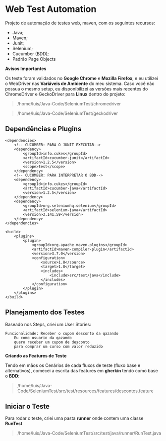 # Web Test Automation

Projeto de automação de testes web, maven, com os seguintes recursos:

- Java;
- Maven;
- Junit;
- Selenium;
- Cucumber (BDD);
- Padrão Page Objects

**Avisos Importantes**

Os teste foram validados no **Google Chrome** e **Mozilla Firefox**, e eu utilizei o WebDriver nas **Variáveis de Ambiente** do meu sistema. Caso você não possua o mesmo setup, eu disponibilizei as versões mais recentes do ChromeDriver e GeckoDriver para **Linux** dentro do projeto:


>/home/luis/Java-Code/SeleniumTest/chromedriver

>/home/luis/Java-Code/SeleniumTest/geckodriver

## Dependências e Plugins

    <dependencies>
        <!-- CUCUMBER: PARA O JUNIT EXECUTAR-->
        <dependency>
            <groupId>info.cukes</groupId>
            <artifactId>cucumber-junit</artifactId>
            <version>1.2.5</version>
            <scope>test</scope>
        </dependency>
        <!-- CUCUMBER: PARA INTERPRETAR O BDD-->
        <dependency>
            <groupId>info.cukes</groupId>
            <artifactId>cucumber-java</artifactId>
            <version>1.2.5</version>
        </dependency>
        <dependency>
            <groupId>org.seleniumhq.selenium</groupId>
            <artifactId>selenium-java</artifactId>
            <version>3.141.59</version>
        </dependency>
    </dependencies>

    <build>
        <plugins>
            <plugin>
                <groupId>org.apache.maven.plugins</groupId>
                <artifactId>maven-compiler-plugin</artifactId>
                <version>3.7.0</version>
                <configuration>
                    <source>1.8</source>
                    <target>1.8</target>
                    <includes>
                        <include>src/test/java</include>
                    </includes>
                </configuration>
            </plugin>
        </plugins>
    </build>

## Planejamento dos Testes

Baseado nos Steps, criei um User Stories:

~~~gherkin
Funcionalidade: Receber o cupom desconto da qazando
    Eu como usuario da qazando
    quero receber um cupom de desconto
    para comprar um curso com valor reduzido
~~~

**Criando as Features de Teste**

Tendo em mãos os Cenários de cada fluxos de teste (fluxo base e alternativos), comecei a escrita das features em **gherkin** tendo como base o **BDD**:

> /home/luis/Java-Code/SeleniumTest/src/test/resources/features/descontos.feature

## Iniciar o Teste

Para rodar o teste, criei uma pasta **runner** onde contem uma classe **RunTest**

> /home/luis/Java-Code/SeleniumTest/src/test/java/runner/RunTest.java
